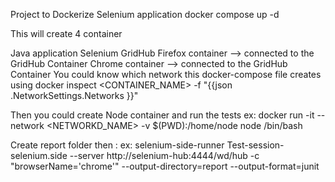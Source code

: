 Project to Dockerize Selenium application
docker compose up -d

This will create 4 container

Java application
Selenium GridHub
Firefox container --> connected to the GridHub Container
Chrome container --> connected to the GridHub Container
You could know which network this docker-compose file creates using
docker inspect <CONTAINER_NAME> -f "{{json .NetworkSettings.Networks }}"

Then you could create Node container and run the tests
ex: docker run -it --network <NETWORKD_NAME> -v $(PWD):/home/node node /bin/bash

Create report folder then :
ex: selenium-side-runner Test-session-selenium.side --server http://selenium-hub:4444/wd/hub -c "browserName='chrome'" --output-directory=report --output-format=junit
